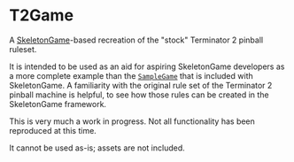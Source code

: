 # T2Game
A [SkeletonGame](https://github.com/mjocean/PyProcGameHD-SkeletonGame)-based recreation of the "stock" Terminator 2 pinball ruleset.

It is intended to be used as an aid for aspiring SkeletonGame developers as a more complete example than the [`SampleGame`](https://github.com/mjocean/PyProcGameHD-SkeletonGame/tree/master/SampleGame) that is included with SkeletonGame.  A familiarity with the original rule set of the Terminator 2 pinball machine is helpful, to see how those rules can be created in the SkeletonGame framework.

This is very much a work in progress.  Not all functionality has been reproduced at this time.

It cannot be used as-is; assets are not included.  
